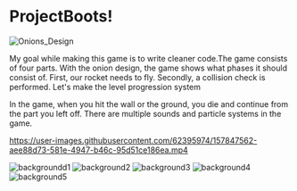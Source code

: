 # ProjectBoots!

![Onions_Design](https://user-images.githubusercontent.com/62395974/157744880-2b987307-9f24-48a2-9d51-6afb17888fb3.png)

My goal while making this game is to write cleaner code.The game consists of four parts. 
With the onion design, the game shows what phases it should consist of. 
First, our rocket needs to fly. 
Secondly, a collision check is performed. 
Let's make the level progression system

In the game, when you hit the wall or the ground, you die and continue from the part you left off.
There are multiple sounds and particle systems in the game.


https://user-images.githubusercontent.com/62395974/157847562-aee88d73-581e-4947-b46c-95d51ce186ea.mp4

![backgroundd1](https://user-images.githubusercontent.com/62395974/157848611-a82bea22-4c89-4e03-b4a6-1f271ab8c336.png)
![background2](https://user-images.githubusercontent.com/62395974/157848904-c8fd85fd-bf38-4919-976a-2c00b059914b.png)
![background3](https://user-images.githubusercontent.com/62395974/157848948-7ad0da64-c63a-45b8-b88e-213e06f1ff82.png)
![background4](https://user-images.githubusercontent.com/62395974/157848963-e2c2d481-8242-4640-81a4-1d77450403c1.png)
![background5](https://user-images.githubusercontent.com/62395974/157848991-ae1d73f3-c721-42cc-8cbe-f14f5db0d0ac.png)

